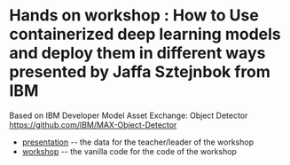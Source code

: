 # 
# Hands on workshop : How to Use containerized deep learning models and deploy them in different ways presented by Jaffa Sztejnbok from  IBM
  Based on IBM Developer Model Asset Exchange: Object Detector https://github.com/IBM/MAX-Object-Detector

- [presentation](./presentation) -- the data for the teacher/leader of the workshop
- [workshop](./workshop) -- the vanilla code for the code of the workshop

